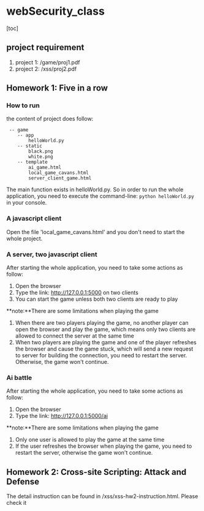 # webSecurity_class
[toc]

## project requirement
1. project 1: /game/proj1.pdf
2. project 2: /xss/proj2.pdf

## Homework 1: Five in a row
### How to run
the content of project does follow:
```
 -- game
    -- app
        helloWorld.py
    -- static
        black.png
        white.png
    -- template
        ai_game.html
        local_game_cavans.html
        server_client_game.html
```
The main function exists in helloWorld.py. So in order to run the whole application, you need to execute the command-line: ```python helloWorld.py``` in your console.

### A javascript client
Open the file 'local_game_cavans.html' and you don't need to start the whole project.

### A server, two javascript client
After starting the whole application, you need to take some actions as follow:
1. Open the browser
2. Type the link: http://127.0.0.1:5000 on two clients
3. You can start the game unless both two clients are ready to play

**note:**There are some limitations when playing the game
1. When there are two players playing the game, no another player can open the browser and play the game, which means only two clients are allowed to connect the server at the same time
2. When two players are playing the game and one of the player refreshes the browser and cause the game stuck, which will send a new request to server for building the connection, you need to restart the server. Otherwise, the game won't continue.

### Ai battle
After starting the whole application, you need to take some actions as follow:
1. Open the browser
2. Type the link: http://127.0.0.1:5000/ai

**note:**There are some limitations when playing the game
1. Only one user is allowed to play the game at the same time
2. If the user refreshes the browser when playing the game, you need to restart the server, otherwise the game won't continue.

## Homework 2: Cross-site Scripting: Attack and Defense
The detail instruction can be found in /xss/xss-hw2-instruction.html. Please check it 